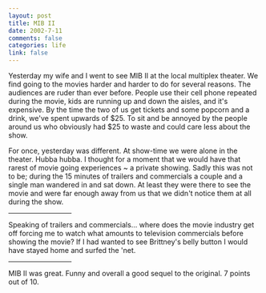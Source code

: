 ```yaml
--- 
layout: post
title: MIB II
date: 2002-7-11
comments: false
categories: life
link: false
---
```

Yesterday my wife and I went to see MIB II at the local multiplex theater. We find going to the movies harder and harder to do for several reasons. The audiences are ruder than ever before. People use their cell phone repeated during the movie, kids are running up and down the aisles, and it's expensive. By the time the two of us get tickets and some popcorn and a drink, we've spent upwards of $25. To sit and be annoyed by the people around us who obviously had $25 to waste and could care less about the show.

For once, yesterday was different. At show-time we were alone in the theater. Hubba hubba. I thought for a moment that we would have that rarest of movie going experiences ~ a private showing. Sadly this was not to be; during the 15 minutes of trailers and commercials a couple and a single man wandered in and sat down. At least they were there to see the movie and were far enough away from us that we didn't notice them at all during the show.

<hr width="25%" />Speaking of trailers and commercials... where does the movie industry get off forcing me to watch what amounts to television commercials before showing the movie? If I had wanted to see Brittney's belly button I would have stayed home and surfed the 'net. <hr width="25%" />MIB II was great. Funny and overall a good sequel to the original. 7 points out of 10.
